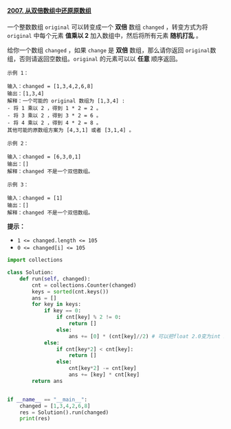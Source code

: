 #### [2007. 从双倍数组中还原原数组](https://leetcode-cn.com/problems/find-original-array-from-doubled-array/)

一个整数数组 `original` 可以转变成一个 **双倍** 数组 `changed` ，转变方式为将 `original` 中每个元素 **值乘以 2** 加入数组中，然后将所有元素 **随机打乱** 。

给你一个数组 `changed` ，如果 `change` 是 **双倍** 数组，那么请你返回 `original`数组，否则请返回空数组。`original` 的元素可以以 **任意** 顺序返回。

```
示例 1：

输入：changed = [1,3,4,2,6,8]
输出：[1,3,4]
解释：一个可能的 original 数组为 [1,3,4] :
- 将 1 乘以 2 ，得到 1 * 2 = 2 。
- 将 3 乘以 2 ，得到 3 * 2 = 6 。
- 将 4 乘以 2 ，得到 4 * 2 = 8 。
其他可能的原数组方案为 [4,3,1] 或者 [3,1,4] 。

示例 2：

输入：changed = [6,3,0,1]
输出：[]
解释：changed 不是一个双倍数组。

示例 3：

输入：changed = [1]
输出：[]
解释：changed 不是一个双倍数组。

```

**提示：**

- `1 <= changed.length <= 105`
- `0 <= changed[i] <= 105`



```python
import collections

class Solution:
    def run(self, changed):
        cnt = collections.Counter(changed)
        keys = sorted(cnt.keys())
        ans = []
        for key in keys:
            if key == 0:
                if cnt[key] % 2 != 0:
                    return []
                else:
                    ans += [0] * (cnt[key]//2) # 可以把float 2.0变为int 2
            else:
                if cnt[key*2] < cnt[key]:
                    return []
                else:
                    cnt[key*2] -= cnt[key]
                    ans += [key] * cnt[key]
        return ans


if __name__ == "__main__":
    changed = [1,3,4,2,6,8]
    res = Solution().run(changed)
    print(res)
```